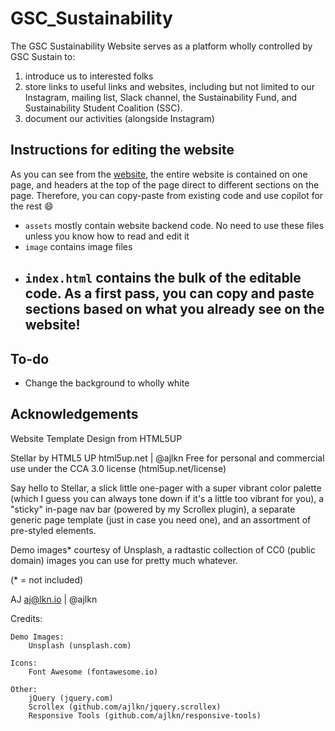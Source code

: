 # GSC_Sustainability

The GSC Sustainability Website serves as a platform wholly controlled by GSC Sustain to:

1) introduce us to interested folks
2) store links to useful links and websites, including but not limited to our Instagram, mailing list, Slack channel, the Sustainability Fund, and Sustainability Student Coalition (SSC).
3) document our activities (alongside Instagram)

## Instructions for editing the website

As you can see from the [website](https://gsc-sustainability.github.io), the entire website is contained on one page, and headers at the top of the page direct to different sections on the page. Therefore, you can copy-paste from existing code and use copilot for the rest :smile:

- `assets` mostly contain website backend code. No need to use these files unless you know how to read and edit it
- `image` contains image files
- `index.html` contains the bulk of the editable code. As a first pass, you can copy and paste sections based on what you already see on the website!
	- 


## To-do

- Change the background to wholly white 

## Acknowledgements 

Website Template Design from HTML5UP

Stellar by HTML5 UP
html5up.net | @ajlkn
Free for personal and commercial use under the CCA 3.0 license (html5up.net/license)


Say hello to Stellar, a slick little one-pager with a super vibrant color palette (which
I guess you can always tone down if it's a little too vibrant for you), a "sticky" in-page
nav bar (powered by my Scrollex plugin), a separate generic page template (just in case
you need one), and an assortment of pre-styled elements.

Demo images* courtesy of Unsplash, a radtastic collection of CC0 (public domain) images
you can use for pretty much whatever.

(* = not included)

AJ
aj@lkn.io | @ajlkn


Credits:

	Demo Images:
		Unsplash (unsplash.com)

	Icons:
		Font Awesome (fontawesome.io)

	Other:
		jQuery (jquery.com)
		Scrollex (github.com/ajlkn/jquery.scrollex)
		Responsive Tools (github.com/ajlkn/responsive-tools)
